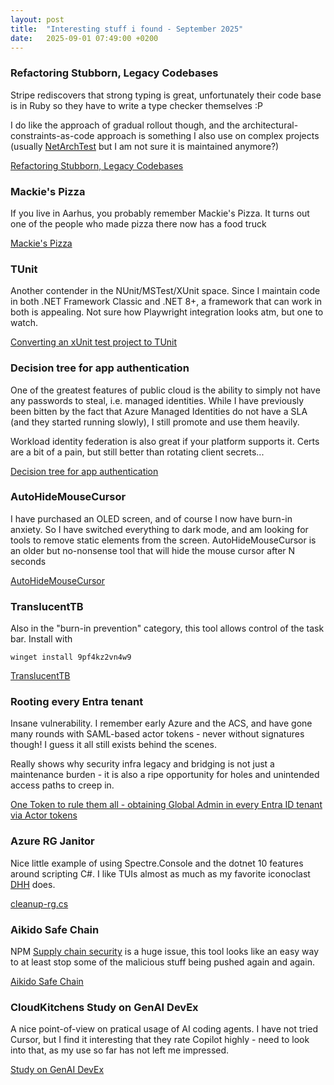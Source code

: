 ```yaml
---
layout: post
title:  "Interesting stuff i found - September 2025"
date:   2025-09-01 07:49:00 +0200
---
```

### Refactoring Stubborn, Legacy Codebases
Stripe rediscovers that strong typing is great, unfortunately their code base is in Ruby so they have to write a type checker themselves :P

I do like the approach of gradual rollout though, and the architectural-constraints-as-code approach is something I also use on complex projects 
(usually [NetArchTest](https://github.com/BenMorris/NetArchTest/) but I am not sure it is maintained anymore?) 

[Refactoring Stubborn, Legacy Codebases](https://www.infoq.com/presentations/refactoring-legacy-codebases/)

### Mackie's Pizza
If you live in Aarhus, you probably remember Mackie's Pizza. It turns out one of the people who made pizza there now has a food truck

[Mackie's Pizza](https://mackiespizzatruck.dk/om-mackies/)

### TUnit
Another contender in the NUnit/MSTest/XUnit space. Since I maintain code in both .NET Framework Classic and .NET 8+, a framework that can work in both is appealing.
Not sure how Playwright integration looks atm, but one to watch.

[Converting an xUnit test project to TUnit](https://andrewlock.net/converting-an-xunit-project-to-tunit/)

### Decision tree for app authentication
One of the greatest features of public cloud is the ability to simply not have any passwords to steal, i.e. managed identities. While I have previously been bitten 
by the fact that Azure Managed Identities do not have a SLA (and they started running slowly), I still promote and use them heavily.

Workload identity federation is also great if your platform supports it. Certs are a bit of a pain, but still better than rotating client secrets...

[Decision tree for app authentication](https://x.com/merill/status/1718897891018965266?t=sx3hI-hS2SAT4K5KNsvbyA)

### AutoHideMouseCursor
I have purchased an OLED screen, and of course I now have burn-in anxiety. So I have switched everything to dark mode, and am looking for tools to remove static elements from the screen.
AutoHideMouseCursor is an older but no-nonsense tool that will hide the mouse cursor after N seconds

[AutoHideMouseCursor](https://www.softwareok.com/?seite=Microsoft/AutoHideMouseCursor)

### TranslucentTB
Also in the "burn-in prevention" category, this tool allows control of the task bar. Install with

`winget install 9pf4kz2vn4w9`

[TranslucentTB](https://github.com/TranslucentTB/TranslucentTB)

### Rooting every Entra tenant
Insane vulnerability. I remember early Azure and the ACS, and have gone many rounds with SAML-based actor tokens - never without signatures though!
I guess it all still exists behind the scenes. 

Really shows why security infra legacy and bridging is not just a maintenance burden - it is also a ripe opportunity for holes and unintended access paths to creep in.

[One Token to rule them all - obtaining Global Admin in every Entra ID tenant via Actor tokens](https://dirkjanm.io/obtaining-global-admin-in-every-entra-id-tenant-with-actor-tokens/)

### Azure RG Janitor
Nice little example of using Spectre.Console and the dotnet 10 features around scripting C#. I like TUIs almost as much as my favorite iconoclast [DHH](https://www.youtube.com/watch?v=gcwzWzC7gUA) does.

[cleanup-rg.cs](https://gist.github.com/davidfowl/5e049dcbdeaa485fbafdbc0b9feeaab7)

### Aikido Safe Chain
NPM [Supply chain security](https://www.microsoft.com/en-us/securityengineering/sdl/s2c2f) is a huge issue, this tool looks like an easy way to at least stop some of the malicious stuff being pushed again and again.

[Aikido Safe Chain](https://www.aikido.dev/blog/introducing-safe-chain)

### CloudKitchens Study on GenAI DevEx
A nice point-of-view on pratical usage of AI coding agents. I have not tried Cursor, but I find it interesting that they rate Copilot highly - need to look into that, as my use so far has not left me impressed.

[Study on GenAI DevEx](https://techblog.cloudkitchens.com/p/study-and-update-on-genai-devex)
